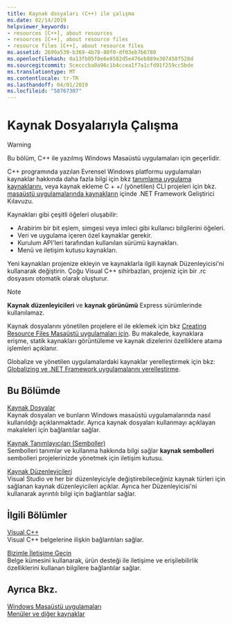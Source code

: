 ```yaml
---
title: Kaynak dosyaları (C++) ile çalışma
ms.date: 02/14/2019
helpviewer_keywords:
- resources [C++], about resources
- resources [C++], about resource files
- resource files [C++], about resource files
ms.assetid: 2699a539-b369-4b78-80f0-df03eb7b6780
ms.openlocfilehash: 0a13fb05f0e6e8582d5e476eb889e307458f528d
ms.sourcegitcommit: 5cecccba0a96c1b4ccea1f7a1cfd91f259cc5bde
ms.translationtype: MT
ms.contentlocale: tr-TR
ms.lasthandoff: 04/01/2019
ms.locfileid: "58767307"
---
```

# <a name="working-with-resource-files"></a>Kaynak Dosyalarıyla Çalışma

> [!WARNING]
> Bu bölüm, C++ ile yazılmış Windows Masaüstü uygulamaları için geçerlidir.
>
> C++ programında yazılan Evrensel Windows platformu uygulamaları kaynaklar hakkında daha fazla bilgi için bkz [tanımlama uygulama kaynaklarını](/windows/uwp/app-resources/), veya kaynak ekleme C + +/ (yönetilen) CLI projeleri için bkz. [masaüstü uygulamalarında kaynakların](/dotnet/framework/resources/index) içinde .NET Framework Geliştirici Kılavuzu.

Kaynakları gibi çeşitli öğeleri oluşabilir:

- Arabirim bir bit eşlem, simgesi veya imleci gibi kullanıcı bilgilerini öğeleri.
- Veri ve uygulama içeren özel kaynaklar gerekir.
- Kurulum API'leri tarafından kullanılan sürümü kaynakları.
- Menü ve iletişim kutusu kaynakları.

Yeni kaynakları projenize ekleyin ve kaynaklarla ilgili kaynak Düzenleyicisi'ni kullanarak değiştirin. Çoğu Visual C++ sihirbazları, projeniz için bir .rc dosyasını otomatik olarak oluşturur.

> [!NOTE]
> **Kaynak düzenleyicileri** ve **kaynak görünümü** Express sürümlerinde kullanılamaz.

Kaynak dosyalarını yönetilen projelere el ile eklemek için bkz [Creating Resource Files Masaüstü uygulamaları için](/dotnet/framework/resources/creating-resource-files-for-desktop-apps). Bu makalede, kaynaklara erişme, statik kaynakları görüntüleme ve kaynak dizelerini özelliklere atama işlemleri açıklanır.

Globalize ve yönetilen uygulamalardaki kaynaklar yerelleştirmek için bkz: [Globalizing ve .NET Framework uygulamalarını yerelleştirme](/dotnet/standard/globalization-localization/index).

## <a name="in-this-section"></a>Bu Bölümde

[Kaynak Dosyalar](../windows/resource-files-visual-studio.md)<br/>
Kaynak dosyaları ve bunların Windows masaüstü uygulamalarında nasıl kullanıldığı açıklanmaktadır. Ayrıca kaynak dosyaları kullanmayı açıklayan makaleleri için bağlantılar sağlar.

[Kaynak Tanımlayıcıları (Semboller)](../windows/symbols-resource-identifiers.md)<br/>
Sembolleri tanımlar ve kullanma hakkında bilgi sağlar **kaynak sembolleri** sembolleri projelerinizde yönetmek için iletişim kutusu.

[Kaynak Düzenleyicileri](../windows/resource-editors.md)<br/>
Visual Studio ve her bir düzenleyiciyle değiştirebileceğiniz kaynak türleri için sağlanan kaynak düzenleyicileri açıklar. Ayrıca her Düzenleyicisi'ni kullanarak ayrıntılı bilgi için bağlantılar sağlar.

## <a name="related-sections"></a>İlgili Bölümler

[Visual C++](../overview/visual-cpp-in-visual-studio.md)<br/>
Visual C++ belgelerine ilişkin bağlantıları sağlar.

[Bizimle İletişime Geçin](/visualstudio/ide/talk-to-us)<br/>
Belge kümesini kullanarak, ürün desteği ile iletişime ve erişilebilirlik özelliklerini kullanan bilgilere bağlantılar sağlar.

## <a name="see-also"></a>Ayrıca Bkz.

[Windows Masaüstü uygulamaları](../windows/windows-desktop-applications-cpp.md)<br/>
[Menüler ve diğer kaynaklar](https://msdn.microsoft.com/library/windows/desktop/ms632583.aspx)